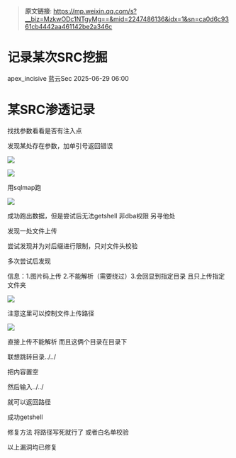 > **原文链接**: https://mp.weixin.qq.com/s?__biz=MzkwODc1NTgyMg==&mid=2247486136&idx=1&sn=ca0d6c9361cb4442aa461142be2a346c

#  记录某次SRC挖掘  
apex_incisive  蓝云Sec   2025-06-29 06:00  
  
# 某SRC渗透记录  
  
找找参数看看是否有注入点  
  
发现某处存在参数，加单引号返回错误  
  
![](https://mmbiz.qpic.cn/mmbiz_png/IS2RlFMDPK7C9oVgOBoX4R1RE00tQDtQVQQrPqPeIDG2aVySfV2cIJUBXLdNCM5SgBvlmfvk61cnvI5GiauSuCg/640?wx_fmt=png&from=appmsg "")  
  
![](https://mmbiz.qpic.cn/mmbiz_png/IS2RlFMDPK7C9oVgOBoX4R1RE00tQDtQrk2YnHyGiaZODzxUNGAKZac7qXqjpTlw0oDQiaW6Ix5yH2VOyGUwvAaQ/640?wx_fmt=png&from=appmsg "")  
  
用sqlmap跑  
  
![](https://mmbiz.qpic.cn/mmbiz_png/IS2RlFMDPK7C9oVgOBoX4R1RE00tQDtQaTh0Pfo3HibB0q1LdAkr8QWBiax8EUKn0bxFiaV03nTria2pjmF9F8Jg6w/640?wx_fmt=png&from=appmsg "")  
  
成功跑出数据，但是尝试后无法getshell 非dba权限 另寻他处  
  
发现一处文件上传  
  
尝试发现并为对后缀进行限制，只对文件头校验  
  
多次尝试后发现  
  
信息：1.图片码上传 2.不能解析（需要绕过）3.会回显到指定目录 且只上传指定文件夹  
  
![](https://mmbiz.qpic.cn/mmbiz_png/IS2RlFMDPK7C9oVgOBoX4R1RE00tQDtQa0pFmYeWx32JGs072D5BdYzv4tZY2FSK6nqyECp19RRL2TJy2NgTmA/640?wx_fmt=png&from=appmsg "")  
  
注意这里可以控制文件上传路径  
  
![](https://mmbiz.qpic.cn/mmbiz_png/IS2RlFMDPK7C9oVgOBoX4R1RE00tQDtQJKHtafRibhwzBQdCBicZVRNWoMrKEdaA4MFZribptibnm70Bt2RHLDiaIsA/640?wx_fmt=png&from=appmsg "")  
  
直接上传不能解析 而且这俩个目录在目录下  
  
联想跳转目录../../  
  
把内容置空  
  
然后输入../../  
  
就可以返回路径  
  
成功getshell  
  
修复方法 将路径写死就行了 或者白名单校验  
  
以上漏洞均已修复  
  
